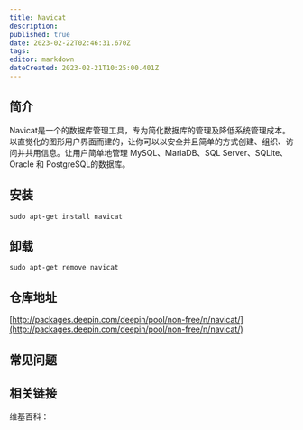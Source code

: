 ```yaml
---
title: Navicat
description: 
published: true
date: 2023-02-22T02:46:31.670Z
tags: 
editor: markdown
dateCreated: 2023-02-21T10:25:00.401Z
---
```


## 简介

Navicat是一个的数据库管理工具，专为简化数据库的管理及降低系统管理成本。以直觉化的图形用户界面而建的，让你可以以安全并且简单的方式创建、组织、访问并共用信息。让用户简单地管理 MySQL、MariaDB、SQL Server、SQLite、Oracle 和 PostgreSQL的数据库。

## 安装

`sudo apt-get install navicat`

## 卸载

`sudo apt-get remove navicat`

## 仓库地址

[http://packages.deepin.com/deepin/pool/non-free/n/navicat/](http://packages.deepin.com/deepin/pool/non-free/n/navicat/)

## 常见问题

## 相关链接

维基百科：
